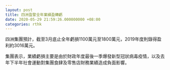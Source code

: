 ```yaml
---
layout: post
title: 四洲盈警全年業績盈轉虧
date: 2020-05-29 21:59:26.000000000 +08:00
categories: rthk
---
```


四洲集團預計，截至3月底止全年虧損1100萬元至1800萬元，2019年度則錄得盈利約3016萬元。

集團表示，業績虧損主要是由於財政年度最後一季爆發新型冠狀病毒疫情，以及去年下半年社會運動對集團食肆及零售店財務業績造成負面影響。
